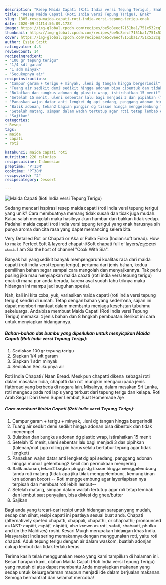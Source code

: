 ```yaml
---
description: "Resep Maida Capati (Roti India versi Tepung Terigu), Enak"
title: "Resep Maida Capati (Roti India versi Tepung Terigu), Enak"
slug: 1305-resep-maida-capati-roti-india-versi-tepung-terigu-enak
date: 2020-09-21T14:56:09.172Z
image: https://img-global.cpcdn.com/recipes/be5c8eecf7151ba1/751x532cq70/maida-capati-roti-india-versi-tepung-terigu-foto-resep-utama.jpg
thumbnail: https://img-global.cpcdn.com/recipes/be5c8eecf7151ba1/751x532cq70/maida-capati-roti-india-versi-tepung-terigu-foto-resep-utama.jpg
cover: https://img-global.cpcdn.com/recipes/be5c8eecf7151ba1/751x532cq70/maida-capati-roti-india-versi-tepung-terigu-foto-resep-utama.jpg
author: Essie Scott
ratingvalue: 4.3
reviewcount: 14
recipeingredient:
- "100 gr tepung terigu"
- "1/4 sdt garam"
- "1 sdm minyak"
- "Secukupnya air"
recipeinstructions:
- "Campur garam + terigu + minyak, uleni dg tangan hingga bergerindil"
- "Tuang air sedikit demi sedikit hingga adonan bisa dibentuk dan tidak menempel"
- "Bulatkan dan bungkus adonan dg plastic wrap, istirahatkan 15 menit"
- "Setelah 15 menit, uleni sebentar lalu bagi menjadi 3 dan pipihkan (talenan/mat juga rolling pin harus selalu bertabur tepung agar tidak lengket)"
- "Panaskan wajan datar anti lengket dg api sedang, panggang adonan hingga muncul gelembung2 kecil dan permukaan mengering"
- "Balik adonan, tekan2 bagian pinggir dg tissue hingga menggelembung tanda roti matang (tidak apa jika tidak menggelembung, kemungkinan krn adonan bocor) -- Roti menggelembung agar layer/lapisan nya terpisah dan membuat roti lebih lembut--"
- "Setelah matang, simpan dalam wadah tertutup agar roti tetap lembab dan lembut saat penyajian, bisa diolesi dg ghee/butter"
- "Sajikan"
categories:
- Resep
tags:
- maida
- capati
- roti

katakunci: maida capati roti 
nutrition: 220 calories
recipecuisine: Indonesian
preptime: "PT13M"
cooktime: "PT38M"
recipeyield: "2"
recipecategory: Dessert

---
```



![Maida Capati (Roti India versi Tepung Terigu)](https://img-global.cpcdn.com/recipes/be5c8eecf7151ba1/751x532cq70/maida-capati-roti-india-versi-tepung-terigu-foto-resep-utama.jpg)

Sedang mencari inspirasi resep maida capati (roti india versi tepung terigu) yang unik? Cara membuatnya memang tidak susah dan tidak juga mudah. Kalau salah mengolah maka hasilnya akan hambar dan bahkan tidak sedap. Padahal maida capati (roti india versi tepung terigu) yang enak harusnya sih punya aroma dan cita rasa yang dapat memancing selera kita.

Very Detailed Roti or Chapati or Aka or Pulka Fulka (Indian soft bread). How to make Perfect Soft &amp; layered chapathi/Soft chapati full of layers/ಮೃದುವಾದ ಚಪಾತಿ. I am Sia the host of channel &#34;Cook With Sia&#34;.

Banyak hal yang sedikit banyak mempengaruhi kualitas rasa dari maida capati (roti india versi tepung terigu), pertama dari jenis bahan, kedua pemilihan bahan segar sampai cara mengolah dan menyajikannya. Tak perlu pusing jika mau menyiapkan maida capati (roti india versi tepung terigu) enak di mana pun anda berada, karena asal sudah tahu triknya maka hidangan ini mampu jadi suguhan spesial.


Nah, kali ini kita coba, yuk, variasikan maida capati (roti india versi tepung terigu) sendiri di rumah. Tetap dengan bahan yang sederhana, sajian ini dapat memberi manfaat dalam membantu menjaga kesehatan tubuhmu sekeluarga. Anda bisa membuat Maida Capati (Roti India versi Tepung Terigu) memakai 4 jenis bahan dan 8 langkah pembuatan. Berikut ini cara untuk menyiapkan hidangannya.

<!--inarticleads1-->

##### Bahan-bahan dan bumbu yang diperlukan untuk menyiapkan Maida Capati (Roti India versi Tepung Terigu):

1. Sediakan 100 gr tepung terigu
1. Siapkan 1/4 sdt garam
1. Siapkan 1 sdm minyak
1. Sediakan Secukupnya air


Roti India Chapati / Naan Bread. Meskipun chapatti dikenal sebagai roti dalam masakan India, chapatti dan roti mungkin mengacu pada jenis flatbread yang berbeda di negara lain. Misalnya, dalam masakan Sri Lanka, roti mengacu pada roti lapis yang terbuat dari tepung terigu dan kelapa. Roti Arab Segar Dari Oven Super Lembut, Buat Homemade Aje. 

<!--inarticleads2-->

##### Cara membuat Maida Capati (Roti India versi Tepung Terigu):

1. Campur garam + terigu + minyak, uleni dg tangan hingga bergerindil
1. Tuang air sedikit demi sedikit hingga adonan bisa dibentuk dan tidak menempel
1. Bulatkan dan bungkus adonan dg plastic wrap, istirahatkan 15 menit
1. Setelah 15 menit, uleni sebentar lalu bagi menjadi 3 dan pipihkan (talenan/mat juga rolling pin harus selalu bertabur tepung agar tidak lengket)
1. Panaskan wajan datar anti lengket dg api sedang, panggang adonan hingga muncul gelembung2 kecil dan permukaan mengering
1. Balik adonan, tekan2 bagian pinggir dg tissue hingga menggelembung tanda roti matang (tidak apa jika tidak menggelembung, kemungkinan krn adonan bocor) -- Roti menggelembung agar layer/lapisan nya terpisah dan membuat roti lebih lembut--
1. Setelah matang, simpan dalam wadah tertutup agar roti tetap lembab dan lembut saat penyajian, bisa diolesi dg ghee/butter
1. Sajikan


Bagi anda yang tercari-cari resipi untuk hidangan sarapan yang mudah, sedap dan sihat, resipi capati ini pastinya sesuai buat anda. Chapati (alternatively spelled chapatti, chappati, chapathi, or chappathi; pronounced as IAST: capātī, capāṭī, cāpāṭi), also known as roti, safati, shabaati, phulka and (in the Maldives) roshi. Kesari Murgh merupakan hidangan khas India. Masyarakat India sering memakannya dengan menggunakan roti, yaitu roti chapati. Aduk tepung terigu dengan air dalam waskom, buatlah adonjan cukup lembut dan tidak terlalu keras. 

Terima kasih telah menggunakan resep yang kami tampilkan di halaman ini. Besar harapan kami, olahan Maida Capati (Roti India versi Tepung Terigu) yang mudah di atas dapat membantu Anda menyiapkan makanan yang sedap untuk keluarga/teman maupun menjadi ide dalam berjualan makanan. Semoga bermanfaat dan selamat mencoba!
